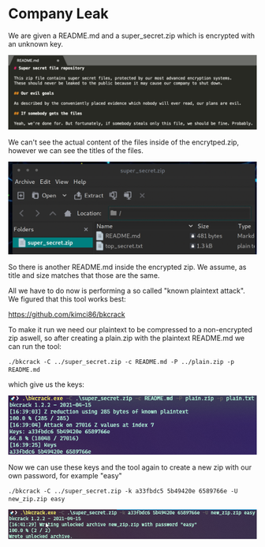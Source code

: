Company Leak
==================

We are given a README.md and a super_secret.zip which is encrypted with an unknown key.

![readme.png](readme.png)

We can't see the actual content of the files inside of the encrytped.zip, however we can see the titles of the files.

![zip.png](zip.png)

So there is another README.md inside the encrypted zip. We assume, as title and size matches that those are the same.

All we have to do now is performing a so called "known plaintext attack".
We figured that this tool works best:

https://github.com/kimci86/bkcrack

To make it run we need our plaintext to be compressed to a non-encrypted zip aswell, so after creating a plain.zip with the plaintext README.md we can run the tool:

```
./bkcrack -C ../super_secret.zip -c README.md -P ../plain.zip -p README.md
```

which give us the keys:

![keys.png](keys.png)

Now we can use these keys and the tool again to create a new zip with our own password, for example "easy"

```
./bkcrack -C ../super_secret.zip -k a33fbdc5 5b49420e 6589766e -U new_zip.zip easy
```
![newzip.png](newzip.png)
